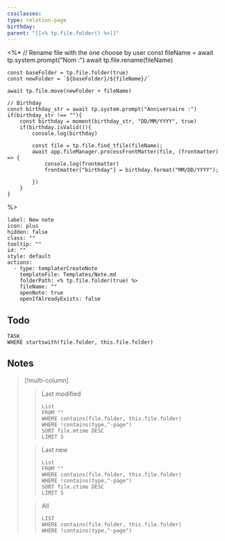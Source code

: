```yaml
---
cssclasses:
type: relation-page
birthday: 
parent: "[[<% tp.file.folder() %>]]"
---
```


<%*
	// Rename file with the one choose by user
	const fileName = await tp.system.prompt("Nom :")
	await tp.file.rename(fileName)
  
	const baseFolder = tp.file.folder(true)
	const newFolder = `${baseFolder}/${fileName}/`

	await tp.file.move(newFolder + fileName)

	// Birthday
	const birthday_str = await tp.system.prompt("Anniversaire :")
	if(birthday_str !== ""){
		const birthday = moment(birthday_str, "DD/MM/YYYY", true)
		if(birthday.isValid()){
			console.log(birthday)
			
			const file = tp.file.find_tfile(fileName);
			await app.fileManager.processFrontMatter(file, (frontmatter) => {
				console.log(frontmatter)
				frontmatter["birthday"] = birthday.format("MM/DD/YYYY");
			  
			})
		}
	}
	
%>






```meta-bind-button
label: New note
icon: plus
hidden: false
class: ""
tooltip: ""
id: ""
style: default
actions:
  - type: templaterCreateNote
    templateFile: Templates/Note.md
    folderPath: <% tp.file.folder(true) %>
    fileName: ""
    openNote: true
    openIfAlreadyExists: false

```
## Todo

```dataview
TASK
WHERE startswith(file.folder, this.file.folder)
```

## Notes

> [!multi-column]
> 
>> Last modified
>>```dataview
>>List
>>FROM ""
>>WHERE contains(file.folder, this.file.folder)
>>WHERE !contains(type,"-page")
>>SORT file.mtime DESC
>>LIMIT 5
>>```
>
>> Last new
>>```dataview
>>List
>>FROM ""
>>WHERE contains(file.folder, this.file.folder)
>>WHERE !contains(type,"-page")
>>SORT file.ctime DESC
>>LIMIT 5
>>```
>
>> All
>>```dataview
>>LIST
>>WHERE contains(file.folder, this.file.folder)
>>WHERE !contains(type,"-page")
>>```
